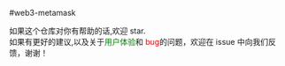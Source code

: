 
#web3-metamask

如果这个仓库对你有帮助的话,欢迎 star.<br>
如果有更好的建议,以及关于<font color='green'>用户体验</font>和 <font color='red'>bug</font>的问题，欢迎在 issue 中向我们反馈，谢谢！
